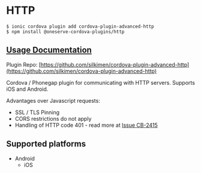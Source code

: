 # HTTP

```
$ ionic cordova plugin add cordova-plugin-advanced-http
$ npm install @oneserve-cordova-plugins/http
```

## [Usage Documentation](https://oneserve.gitbook.io/oneserve-cordova-plugins/plugins/http/)

Plugin Repo: [https://github.com/silkimen/cordova-plugin-advanced-http](https://github.com/silkimen/cordova-plugin-advanced-http)

Cordova / Phonegap plugin for communicating with HTTP servers. Supports iOS and Android.

Advantages over Javascript requests:
- SSL / TLS Pinning
- CORS restrictions do not apply
- Handling of HTTP code 401 - read more at [Issue CB-2415](https://issues.apache.org/jira/browse/CB-2415)

## Supported platforms

- Android
  - iOS
  


